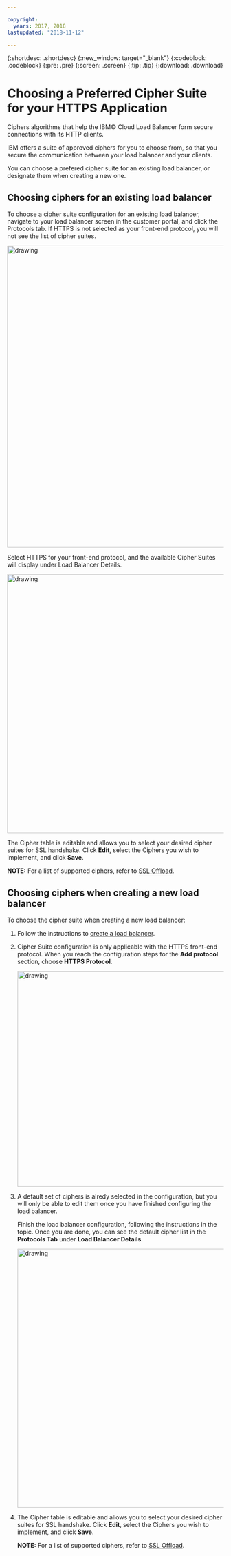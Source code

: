 ```yaml
---

copyright:
  years: 2017, 2018
lastupdated: "2018-11-12"

---
```


{:shortdesc: .shortdesc}
{:new_window: target="_blank"}
{:codeblock: .codeblock}
{:pre: .pre}
{:screen: .screen}
{:tip: .tip}
{:download: .download}

# Choosing a Preferred Cipher Suite for your HTTPS Application
Ciphers algorithms that help the IBM© Cloud Load Balancer form secure connections with its HTTP clients.

IBM offers a suite of approved ciphers for you to choose from, so that you secure the communication between your load balancer and your clients.

You can choose a prefered cipher suite for an existing load balancer, or designate them when creating a new one. 

## Choosing ciphers for an existing load balancer
To choose a cipher suite configuration for an existing load balancer, navigate to your load balancer screen in the customer portal, and click the Protocols tab.  If HTTPS is not selected as your front-end protocol, you will not see the list of cipher suites.

  <img src="images/DetailsFlow-HTTPSUnselected.png" alt="drawing" style="width: 700px;"/>
  
Select HTTPS for your front-end protocol, and the available Cipher Suites will display under Load Balancer Details. 

  <img src="images/DetailsFlow-CustomCipherSelection.png" alt="drawing" style="width: 600px;"/>
  
The Cipher table is editable and allows you to select your desired cipher suites for SSL handshake. Click **Edit**, select the Ciphers you wish to implement, and click **Save**.
  
**NOTE:** For a list of supported ciphers, refer to [SSL Offload](/docs/infrastructure/loadbalancer-service?topic=loadbalancer-service-ssl-offload-with-ibm-cloud-load-balancer).

## Choosing ciphers when creating a new load balancer

To choose the cipher suite when creating a new load balancer:

1. Follow the instructions to [create a load balancer](/docs/infrastructure/loadbalancer-service?topic=loadbalancer-service-creating-an-ibm-cloud-load-balancer#creating-an-ibm-cloud-load-balancer).
  
2. Cipher Suite configuration is only applicable with the HTTPS front-end protocol. When you reach the configuration steps for the **Add protocol** section, choose **HTTPS Protocol**.

	<img src="images/ProvisioningFlow-CustomCiphers.png" alt="drawing" style="width: 500px;"/>
  
3. A default set of ciphers is alredy selected in the configuration, but you will only be able to edit them once you have finished configuring the load balancer. 
  
	Finish the load balancer configuration, following the instructions in the topic. Once you are done, you can see the default cipher list in the **Protocols Tab** under **Load Balancer Details**.

	<img src="images/View-CustomCiphers.png" alt="drawing" style="width: 600px;"/>
  
4. The Cipher table is editable and allows you to select your desired cipher suites for SSL handshake. Click **Edit**, select the Ciphers you wish to implement, and click **Save**.
	
	**NOTE:** For a list of supported ciphers, refer to [SSL Offload](/docs/infrastructure/loadbalancer-service?topic=loadbalancer-service-ssl-offload-with-ibm-cloud-load-balancer).